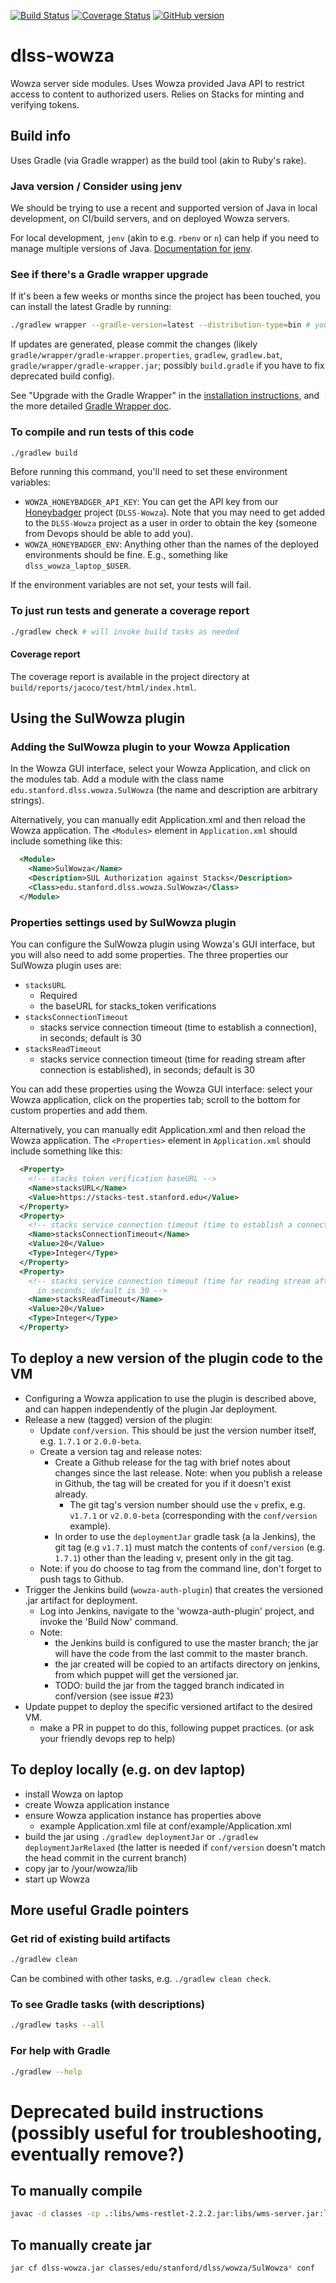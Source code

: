 [![Build Status](https://travis-ci.org/sul-dlss/dlss-wowza.svg?branch=master)](https://travis-ci.org/sul-dlss/dlss-wowza) [![Coverage Status](https://coveralls.io/repos/github/sul-dlss/dlss-wowza/badge.svg?branch=master)](https://coveralls.io/github/sul-dlss/dlss-wowza?branch=master)
[![GitHub version](https://badge.fury.io/gh/sul-dlss%2Fdlss-wowza.svg)](https://badge.fury.io/gh/sul-dlss%2Fdlss-wowza)

# dlss-wowza

Wowza server side modules.  Uses Wowza provided Java API to restrict access to content to authorized users.  Relies on Stacks for minting and verifying tokens.

## Build info

Uses Gradle (via Gradle wrapper) as the build tool (akin to Ruby's rake).

### Java version / Consider using jenv

We should be trying to use a recent and supported version of Java in local development, on CI/build servers, and on deployed Wowza servers.

For local development, `jenv` (akin to e.g. `rbenv` or `n`) can help if you need to manage multiple versions of Java.  [Documentation for jenv](https://github.com/jenv/jenv).

### See if there's a Gradle wrapper upgrade

If it's been a few weeks or months since the project has been touched, you can install the latest Gradle by running:

```sh
./gradlew wrapper --gradle-version=latest --distribution-type=bin # you can also install a specific version, e.g. --gradle-version=8.4
```

If updates are generated, please commit the changes (likely `gradle/wrapper/gradle-wrapper.properties`, `gradlew`, `gradlew.bat`, `gradle/wrapper/gradle-wrapper.jar`; possibly `build.gradle` if you have to fix deprecated build config).

See "Upgrade with the Gradle Wrapper" in the [installation instructions](https://gradle.org/install/), and the more detailed [Gradle Wrapper doc](https://docs.gradle.org/8.4/userguide/gradle_wrapper.html).

### To compile and run tests of this code

```sh
./gradlew build
```

Before running this command, you'll need to set these environment variables:
- `WOWZA_HONEYBADGER_API_KEY`:  You can get the API key from our [Honeybadger](https://www.honeybadger.io/) project (`DLSS-Wowza`).  Note that you may need to get added to the `DLSS-Wowza` project as a user in order to obtain the key (someone from Devops should be able to add you).
- `WOWZA_HONEYBADGER_ENV`:  Anything other than the names of the deployed environments should be fine.  E.g., something like `dlss_wowza_laptop_$USER`.

If the environment variables are not set, your tests will fail.

### To just run tests and generate a coverage report

```sh
./gradlew check # will invoke build tasks as needed
```

#### Coverage report

The coverage report is available in the project directory at `build/reports/jacoco/test/html/index.html`.

## Using the SulWowza plugin

### Adding the SulWowza plugin to your Wowza Application

In the Wowza GUI interface, select your Wowza Application, and click on the modules tab. Add a module with the class name `edu.stanford.dlss.wowza.SulWowza` (the name and description are arbitrary strings).

Alternatively, you can manually edit Application.xml and then reload the Wowza application.  The `<Modules>` element in `Application.xml` should include something like this:

```xml
  <Module>
    <Name>SulWowza</Name>
    <Description>SUL Authorization against Stacks</Description>
    <Class>edu.stanford.dlss.wowza.SulWowza</Class>
  </Module>
```

### Properties settings used by SulWowza plugin

You can configure the SulWowza plugin using Wowza's GUI interface, but you will also need to add some properties. The three properties our SulWowza plugin uses are:

- `stacksURL`
  - Required
  - the baseURL for stacks_token verifications
- `stacksConnectionTimeout`
  - stacks service connection timeout (time to establish a connection), in seconds; default is 30
- `stacksReadTimeout`
  - stacks service connection timeout (time for reading stream after connection is established), in seconds; default is 30

You can add these properties using the Wowza GUI interface: select your Wowza application, click on the properties tab;  scroll to the bottom for custom properties and add them.

Alternatively, you can manually edit Application.xml and then reload the Wowza application.  The `<Properties>` element in `Application.xml` should include something like this:

```xml
  <Property>
    <!-- stacks token verification baseURL -->
    <Name>stacksURL</Name>
    <Value>https://stacks-test.stanford.edu</Value>
  </Property>
  <Property>
    <!-- stacks service connection timeout (time to establish a connection), in seconds; default is 30 -->
    <Name>stacksConnectionTimeout</Name>
    <Value>20</Value>
    <Type>Integer</Type>
  </Property>
  <Property>
    <!-- stacks service connection timeout (time for reading stream after connection is established),
      in seconds; default is 30 -->
    <Name>stacksReadTimeout</Name>
    <Value>20</Value>
    <Type>Integer</Type>
  </Property>
```

## To deploy a new version of the plugin code to the VM

- Configuring a Wowza application to use the plugin is described above, and can happen independently of the plugin Jar deployment.
- Release a new (tagged) version of the plugin:
  - Update `conf/version`.  This should be just the version number itself, e.g. `1.7.1` or `2.0.0-beta`.
  - Create a version tag and release notes:
    - Create a Github release for the tag with brief notes about changes since the last release.  Note:  when you publish a release in Github, the tag will be created for you if it doesn't exist already.
      - The git tag's version number should use the `v` prefix, e.g. `v1.7.1` or `v2.0.0-beta` (corresponding with the `conf/version` example).
    - In order to use the `deploymentJar` gradle task (a la Jenkins), the git tag (e.g `v1.7.1`) must match the contents of `conf/version` (e.g. `1.7.1`) other than the leading v, present only in the git tag.
  - Note: if you do choose to tag from the command line, don't forget to push tags to Github.
- Trigger the Jenkins build (`wowza-auth-plugin`) that creates the versioned .jar artifact for deployment.
  - Log into Jenkins, navigate to the 'wowza-auth-plugin' project, and invoke the 'Build Now' command.
  - Note:
    - the Jenkins build is configured to use the master branch;  the jar will have the code from the last commit to the master branch.
    - the jar created will be copied to an artifacts directory on jenkins, from which puppet will get the versioned jar.
    - TODO:  build the jar from the tagged branch indicated in conf/version (see issue #23)
- Update puppet to deploy the specific versioned artifact to the desired VM.
  - make a PR in puppet to do this, following puppet practices.  (or ask your friendly devops rep to help)

## To deploy locally (e.g. on dev laptop)

- install Wowza on laptop
- create Wowza application instance
- ensure Wowza application instance has properties above
  - example Application.xml file  at  conf/example/Application.xml
- build the jar using `./gradlew deploymentJar` or `./gradlew deploymentJarRelaxed`  (the latter is needed if `conf/version` doesn't match the head commit in the current branch)
- copy jar to /your/wowza/lib
- start up Wowza

## More useful Gradle pointers

### Get rid of existing build artifacts

```sh
./gradlew clean
```

Can be combined with other tasks, e.g. `./gradlew clean check`.

### To see Gradle tasks (with descriptions)

```sh
./gradlew tasks --all
```

### For help with Gradle

```sh
./gradlew --help
```


# Deprecated build instructions (possibly useful for troubleshooting, eventually remove?)

## To manually compile

```sh
javac -d classes -cp .:libs/wms-restlet-2.2.2.jar:libs/wms-server.jar:libs/wms-httpstreamer-cupertinostreaming.jar:libs/wms-httpstreamer-mpegdashstreaming.jar:libs/log4j-1.2.17.jar:libs/junit.jar src/edu/stanford/dlss/wowza/SulWowza.java src/edu/stanford/dlss/wowza/SulWowzaTester.java
```

## To manually create jar

```sh
jar cf dlss-wowza.jar classes/edu/stanford/dlss/wowza/SulWowza* conf
```
